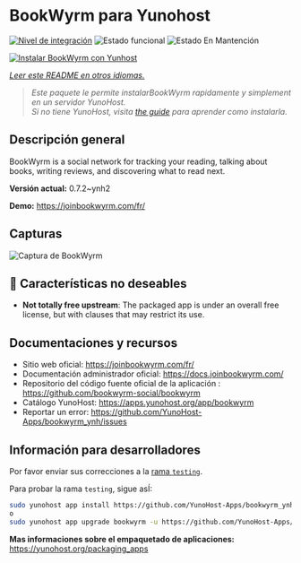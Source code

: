 <!--
Este archivo README esta generado automaticamente<https://github.com/YunoHost/apps/tree/master/tools/readme_generator>
No se debe editar a mano.
-->

# BookWyrm para Yunohost

[![Nivel de integración](https://apps.yunohost.org/badge/integration/bookwyrm)](https://ci-apps.yunohost.org/ci/apps/bookwyrm/)
![Estado funcional](https://apps.yunohost.org/badge/state/bookwyrm)
![Estado En Mantención](https://apps.yunohost.org/badge/maintained/bookwyrm)

[![Instalar BookWyrm con Yunhost](https://install-app.yunohost.org/install-with-yunohost.svg)](https://install-app.yunohost.org/?app=bookwyrm)

*[Leer este README en otros idiomas.](./ALL_README.md)*

> *Este paquete le permite instalarBookWyrm rapidamente y simplement en un servidor YunoHost.*  
> *Si no tiene YunoHost, visita [the guide](https://yunohost.org/install) para aprender como instalarla.*

## Descripción general

BookWyrm is a social network for tracking your reading, talking about books, writing reviews, and discovering what to read next.


**Versión actual:** 0.7.2~ynh2

**Demo:** <https://joinbookwyrm.com/fr/>

## Capturas

![Captura de BookWyrm](./doc/screenshots/screenshot-bookwyrm.jpg)

## :red_circle: Características no deseables

- **Not totally free upstream**: The packaged app is under an overall free license, but with clauses that may restrict its use.

## Documentaciones y recursos

- Sitio web oficial: <https://joinbookwyrm.com/fr/>
- Documentación administrador oficial: <https://docs.joinbookwyrm.com/>
- Repositorio del código fuente oficial de la aplicación : <https://github.com/bookwyrm-social/bookwyrm>
- Catálogo YunoHost: <https://apps.yunohost.org/app/bookwyrm>
- Reportar un error: <https://github.com/YunoHost-Apps/bookwyrm_ynh/issues>

## Información para desarrolladores

Por favor enviar sus correcciones a la [rama `testing`](https://github.com/YunoHost-Apps/bookwyrm_ynh/tree/testing).

Para probar la rama `testing`, sigue asÍ:

```bash
sudo yunohost app install https://github.com/YunoHost-Apps/bookwyrm_ynh/tree/testing --debug
o
sudo yunohost app upgrade bookwyrm -u https://github.com/YunoHost-Apps/bookwyrm_ynh/tree/testing --debug
```

**Mas informaciones sobre el empaquetado de aplicaciones:** <https://yunohost.org/packaging_apps>
